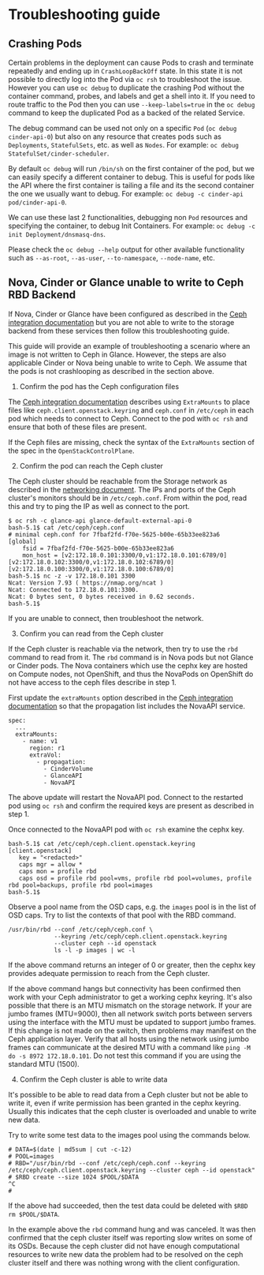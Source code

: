 # Troubleshooting guide

## Crashing Pods

Certain problems in the deployment can cause Pods to crash and terminate
repeatedly and ending up in `CrashLoopBackOff` state. In this state it is not
possible to directly log into the Pod via `oc rsh` to troubleshoot the issue.
However you can use `oc debug` to duplicate the crashing Pod without the
container command, probes, and labels and get a shell into it. If you need to
route traffic to the Pod then you can use `--keep-labels=true` in the
`oc debug` command to keep the duplicated Pod as a backed of the related
Service.

The debug command can be used not only on a specific `Pod` (`oc debug
cinder-api-0`) but also on any resource that creates pods such as
`Deployments`, `StatefulSets`, etc. as well as `Nodes`.  For example: `oc debug
StatefulSet/cinder-scheduler`.

By default `oc debug` will run `/bin/sh` on the first container of the pod, but
we can easily specify a different container to debug.  This is useful for pods
like the API where the first container is tailing a file and its the second
container the one we usually want to debug.  For example: `oc debug -c
cinder-api pod/cinder-api-0`.

We can use these last 2 functionalities, debugging non `Pod` resources and
specifying the container, to debug Init Containers.  For example: `oc debug
-c init Deployment/dnsmasq-dns`.

Please check the `oc debug --help` output for other available functionality
such as `--as-root`, `--as-user`, `--to-namespace`, `--node-name`, etc.

## Nova, Cinder or Glance unable to write to Ceph RBD Backend

If Nova, Cinder or Glance have been configured as described in the
[Ceph integration documentation](ceph.md) but you are not able to
write to the storage backend from these services then follow this
troubleshooting guide.

This guide will provide an example of troubleshooting a scenario where
an image is not written to Ceph in Glance. However, the steps are also
applicable Cinder or Nova being unable to write to Ceph. We assume
that the pods is not crashlooping as described in the section above.

1. Confirm the pod has the Ceph configuration files

The [Ceph integration documentation](ceph.md) describes using
`ExtraMounts` to place files like `ceph.client.openstack.keyring`
and `ceph.conf` in `/etc/ceph` in each pod which needs to connect
to Ceph. Connect to the pod with `oc rsh` and ensure that both of
these files are present. 

If the Ceph files are missing, check the syntax of 
the `ExtraMounts` section of the spec in the `OpenStackControlPlane`.

2. Confirm the pod can reach the Ceph cluster

The Ceph cluster should be reachable from the Storage network as
described in the [networking document](networking.md). The IPs and
ports of the Ceph cluster's monitors should be in
`/etc/ceph.conf`. From within the pod, read this and try to ping the
IP as well as connect to the port.
```
$ oc rsh -c glance-api glance-default-external-api-0
bash-5.1$ cat /etc/ceph/ceph.conf 
# minimal ceph.conf for 7fbaf2fd-f70e-5625-b00e-65b33ee823a6
[global]
	fsid = 7fbaf2fd-f70e-5625-b00e-65b33ee823a6
	mon_host = [v2:172.18.0.101:3300/0,v1:172.18.0.101:6789/0] [v2:172.18.0.102:3300/0,v1:172.18.0.102:6789/0] [v2:172.18.0.100:3300/0,v1:172.18.0.100:6789/0]
bash-5.1$ nc -z -v 172.18.0.101 3300
Ncat: Version 7.93 ( https://nmap.org/ncat )
Ncat: Connected to 172.18.0.101:3300.
Ncat: 0 bytes sent, 0 bytes received in 0.62 seconds.
bash-5.1$
```
If you are unable to connect, then troubleshoot the network.

3. Confirm you can read from the Ceph cluster

If the Ceph cluster is reachable via the network, then try to use the
`rbd` command to read from it. The `rbd` command is in Nova pods but
not Glance or Cinder pods. The Nova containers which use the cephx key
are hosted on Compute nodes, not OpenShift, and thus the NovaPods on
OpenShift do not have access to the ceph files describe in step 1.

First update the `extraMounts` option described in the
[Ceph integration documentation](ceph.md) so that the propagation
list includes the NovaAPI service.

```
spec:
  ...
  extraMounts:
    - name: v1
      region: r1
      extraVol:
        - propagation:
          - CinderVolume
          - GlanceAPI
          - NovaAPI
```
The above update will restart the NovaAPI pod. Connect to the
restarted pod using `oc rsh` and confirm the required keys
are present as described in step 1.

Once connected to the NovaAPI pod with `oc rsh` examine the cephx key.

```
bash-5.1$ cat /etc/ceph/ceph.client.openstack.keyring 
[client.openstack]
   key = "<redacted>"
   caps mgr = allow *
   caps mon = profile rbd
   caps osd = profile rbd pool=vms, profile rbd pool=volumes, profile rbd pool=backups, profile rbd pool=images
bash-5.1$
```
Observe a pool name from the OSD caps, e.g. the `images` pool is in
the list of OSD caps. Try to list the contexts of that pool with the
RBD command.
```
/usr/bin/rbd --conf /etc/ceph/ceph.conf \
             --keyring /etc/ceph/ceph.client.openstack.keyring 
             --cluster ceph --id openstack
             ls -l -p images | wc -l
```
If the above command returns an integer of 0 or greater, then the
cephx key provides adequate permission to reach from the Ceph cluster.

If the above command hangs but connectivity has been confirmed then
work with your Ceph administrator to get a working cephx keyring.
It's also possible that there is an MTU mismatch on the storage
network. If your are jumbo frames (MTU=9000), then all network
switch ports between servers using the interface with the MTU
must be updated to support jumbo frames. If this change
is not made on the switch, then problems may manifest on the
Ceph application layer. Verify that all hosts using the network using
jumbo frames can communicate at the desired MTU with a command
like `ping -M do -s 8972 172.18.0.101`. Do not test this command
if you are using the standard MTU (1500).

4. Confirm the Ceph cluster is able to write data

It's possible to be able to read data from a Ceph cluster but not be
able to write it, even if write permission has been granted in the
cephx keyring. Usually this indicates that the ceph cluster is
overloaded and unable to write new data.

Try to write some test data to the images pool using the commands
below.
```
# DATA=$(date | md5sum | cut -c-12)
# POOL=images
# RBD="/usr/bin/rbd --conf /etc/ceph/ceph.conf --keyring /etc/ceph/ceph.client.openstack.keyring --cluster ceph --id openstack"
# $RBD create --size 1024 $POOL/$DATA 
^C
# 
```
If the above had succeeded, then the test data could be deleted with 
`$RBD rm $POOL/$DATA`.

In the example above the `rbd` command hung and was canceled. It was
then confirmed that the ceph cluster itself was reporting slow writes
on some of its OSDs. Because the ceph cluster did not have enough
computational resources to write new data the problem had to be
resolved on the ceph cluster itself and there was nothing wrong with
the client configuration.
